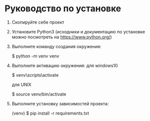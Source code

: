 # Руководство по установке

1. Скопируйте себе проект
2. Установите Python3 (исходники и документацию по установке можно посмотреть на https://www.python.org/)
3. Выполните команду создания окружения:
    
    $ python -m venv venv
    
4. Выполните активацию окружения:
    для windows10

    $ venv\scripts\activate

    для UNIX

    $ source venv/bin/activate

5. Выполните установку зависимостей проекта:

    (venv) $ pip install -r requirements.txt

